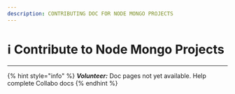 ```yaml
---
description: CONTRIBUTING DOC FOR NODE MONGO PROJECTS
---
```


# ℹ Contribute to Node Mongo Projects

***

{% hint style="info" %}
_**Volunteer:**_ Doc pages not yet available. Help complete Collabo docs
{% endhint %}
